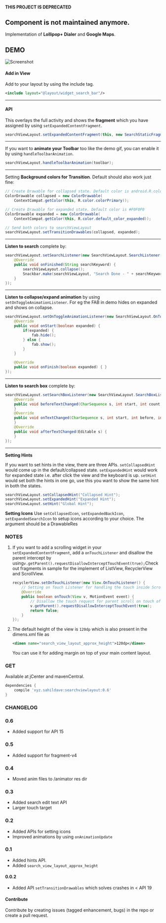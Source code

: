 #### THIS PROJECT IS DEPRECATED
Component is not maintained anymore.
---


Implementation of **Lollipop+ Dialer** and **Google Maps**.

## DEMO

![Screenshot](/demo.gif?raw=true)


#### Add in View
Add to your layout by using the include tag.
``` xml
<include layout="@layout/widget_search_bar"/>
```
---
#### API
This overlays the full activity and shows the **fragment** which you have assigned by using `setExpandedContentFragment`.

``` java
searchViewLayout.setExpandedContentFragment(this, new SearchStaticFragment());
```
---
If you want to **animate your Toolbar** too like the demo gif, you can enable it by using `handleToolbarAnimation`.

``` java
searchViewLayout.handleToolbarAnimation(toolbar);
```
---
Setting **Background colors for Transition**. Default should also work just fine:

``` java
// Create Drawable for collapsed state. Default color is android.R.color.transparent
ColorDrawable collapsed = new ColorDrawable(
    ContextCompat.getColor(this, R.color.colorPrimary));

// Create Drawable for expanded state. Default color is #F0F0F0
ColorDrawable expanded = new ColorDrawable(
    ContextCompat.getColor(this, R.color.default_color_expanded));

// Send both colors to searchViewLayout
searchViewLayout.setTransitionDrawables(collapsed, expanded);
```
---
**Listen to search** complete by:
``` java
searchViewLayout.setSearchListener(new SearchViewLayout.SearchListener() {
    @Override
    public void onFinished(String searchKeyword) {
        searchViewLayout.collapse();
        Snackbar.make(searchViewLayout, "Search Done - " + searchKeyword, Snackbar.LENGTH_LONG).show();
    }
});
```
---    
**Listen to collapse/expand animation** by using `setOnToggleAnimationListener`. For eg the FAB in demo hides on expanded and shows on collapse.
``` java
searchViewLayout.setOnToggleAnimationListener(new SearchViewLayout.OnToggleAnimationListener() {
    @Override
    public void onStart(boolean expanded) {
        if(expanded) {
            fab.hide();
        } else {
            fab.show();
        }
    }

    @Override
    public void onFinish(boolean expanded) { }
});
```
---
**Listen to search box** complete by:
``` java
searchViewLayout.setSearchBoxListener(new SearchViewLayout.SearchBoxListener() {
    @Override
    public void beforeTextChanged(CharSequence s, int start, int count, int after) {
    }
    @Override
    public void onTextChanged(CharSequence s, int start, int before, int count) {
    }
    @Override
    public void afterTextChanged(Editable s) {
    }
});
```
---
**Setting Hints**

If you want to set hints in the view, there are three APIs. `setCollapsedHint` would come up in the default/collapsed state. `setExpandedHint` would work for expanded state i.e. after click the view and the keyboard is up. `setHint` would set both the hints in one go, use this you want to show the same hint in both the states.

``` java
searchViewLayout.setCollapsedHint("Collapsed Hint");
searchViewLayout.setExpandedHint("Expanded Hint");
searchViewLayout.setHint("Global Hint");
```
**Setting Icons**
Use `setCollapsedIcon`, `setExpandedBackIcon`, `setExpandedSearchIcon` to setup icons according to your choice. The argument should be a DrawableRes
### NOTES

1. If you want to add a scrolling widget in your `setExpandedContentFragment`, add a `onTouchListener` and disallow the parent intercept by using`v.getParent().requestDisallowInterceptTouchEvent(true);`Check out fragments in sample for the implement of ListView, RecyclerView and ScrollView.

    ``` java
    recyclerView.setOnTouchListener(new View.OnTouchListener() {
        // Setting on Touch Listener for handling the touch inside ScrollView
        @Override
        public boolean onTouch(View v, MotionEvent event) {
            // Disallow the touch request for parent scroll on touch of child view
            v.getParent().requestDisallowInterceptTouchEvent(true);
            return false;
        }
    });
    
    ```

2. The default height of the view is `120dp` which is also present in the dimens.xml file as
    ``` xml     
    <dimen name="search_view_layout_approx_height">120dp</dimen>
    ```
    You can use it for adding margin on top of your main content layout.
    

### GET

Available at jCenter and mavenCentral.

``` groovy
dependencies {
    compile 'xyz.sahildave:searchviewlayout:0.6'
}
```
    
### CHANGELOG

### 0.6
* Added support for API 15

### 0.5
* Added support for fragment-v4

### 0.4
* Moved anim files to /animator res dir

### 0.3
* Added search edit text API
* Larger touch target

### 0.2
* Added APIs for setting icons
* Improved animations by using `onAnimationUpdate`
 
### 0.1
* Added hints API.
* Added `search_view_layout_approx_height` 

#### 0.0.2
* Added API `setTransitionDrawables` which solves crashes in < API 19

#### Contribute

Contribute by creating issues (tagged enhancement, bugs) in the repo or create a pull request.
